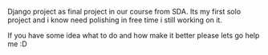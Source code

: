 Django project as final project in our course from SDA.
Its my first solo project and i know need polishing in free time i still working on it. 

If you have some idea what to do and how make it better please lets go help me :D 
